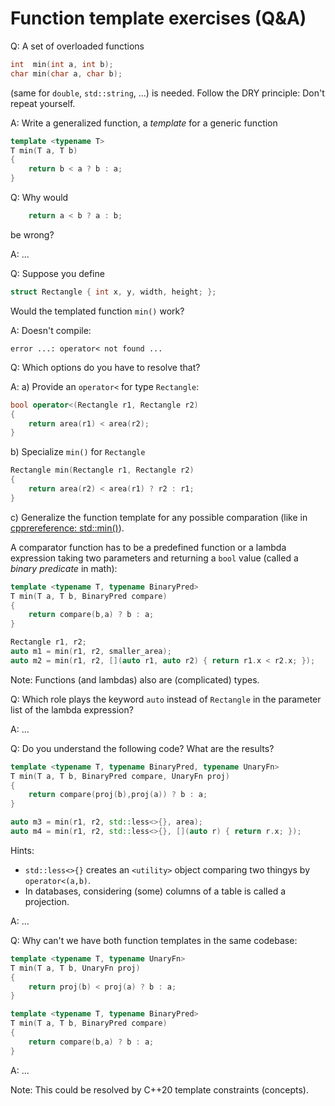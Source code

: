 # Function template exercises (Q&A)

Q:
A set of overloaded functions
```cpp
int  min(int a, int b);
char min(char a, char b);
```
(same for `double`, `std::string`, ...) is needed.
Follow the DRY principle: Don't repeat yourself.

A:
Write a generalized function, a _template_ for a generic function

```cpp
template <typename T>
T min(T a, T b)
{
	return b < a ? b : a;
}
```

Q:
Why would
```cpp
	return a < b ? a : b;
```
be wrong?

A:
...


Q:
Suppose you define

```cpp
struct Rectangle { int x, y, width, height; };
```
Would the templated function `min()` work?

A:
Doesn't compile:
```
error ...: operator< not found ...
```

Q:
Which options do you have to resolve that?

A:
a) Provide an `operator<` for type `Rectangle`:

```cpp
bool operator<(Rectangle r1, Rectangle r2)
{
	return area(r1) < area(r2);
}
```

b) Specialize `min()` for `Rectangle`

```cpp
Rectangle min(Rectangle r1, Rectangle r2)
{
	return area(r2) < area(r1) ? r2 : r1;
}
```

c) Generalize the function template for any possible comparation (like in [cpprereference: std::min()](https://en.cppreference.com/w/cpp/algorithm/min )).

A comparator function has to be a predefined function or a lambda expression taking two parameters and returning a `bool` value (called a _binary predicate_ in math):

```cpp
template <typename T, typename BinaryPred>
T min(T a, T b, BinaryPred compare)
{
	return compare(b,a) ? b : a;
}

Rectangle r1, r2;
auto m1 = min(r1, r2, smaller_area);
auto m2 = min(r1, r2, [](auto r1, auto r2) { return r1.x < r2.x; });
```
Note: Functions (and lambdas) also are (complicated) types.

Q:
Which role plays the keyword `auto` instead of `Rectangle` in the
parameter list of the lambda expression?

A:
...

Q:
Do you understand the following code? What are the results?

```cpp
template <typename T, typename BinaryPred, typename UnaryFn>
T min(T a, T b, BinaryPred compare, UnaryFn proj)
{
	return compare(proj(b),proj(a)) ? b : a;
}

auto m3 = min(r1, r2, std::less<>{}, area);
auto m4 = min(r1, r2, std::less<>{}, [](auto r) { return r.x; });
```
Hints:
* `std::less<>{}` creates an `<utility>` object comparing two thingys by `operator<(a,b)`.
* In databases, considering (some) columns of a table is called a projection.

A:
...

Q:
Why can't we have both function templates in the same codebase:

```cpp
template <typename T, typename UnaryFn>
T min(T a, T b, UnaryFn proj)
{
	return proj(b) < proj(a) ? b : a;
}

template <typename T, typename BinaryPred>
T min(T a, T b, BinaryPred compare)
{
	return compare(b,a) ? b : a;
}
```
A:
...

Note: This could be resolved by C++20 template constraints (concepts).


